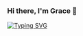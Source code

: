 ### Hi there, I'm Grace 👋

[![Typing SVG](https://readme-typing-svg.demolab.com?font=Fira+Code&pause=1000&color=FFF6D5&width=435&lines=Full-Stack+Developer)](https://git.io/typing-svg)

<!--
**gigibeex3/gigibeex3** is a ✨ _special_ ✨ repository because its `README.md` (this file) appears on your GitHub profile.

Here are some ideas to get you started:

- 🔭 I’m currently working on ...
- 🌱 I’m currently learning ...
- 👯 I’m looking to collaborate on ...
- 🤔 I’m looking for help with ...
- 💬 Ask me about ...
- 📫 How to reach me: ...
- 😄 Pronouns: ...
- ⚡ Fun fact: ...
-->
